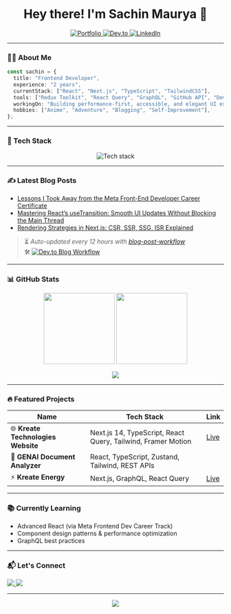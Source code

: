 <h1 align="center">Hey there! I'm Sachin Maurya 👋</h1>

<p align="center">
  <a href="https://maurya-sachin.vercel.app" target="_blank">
    <img alt="Portfolio" src="https://img.shields.io/badge/Portfolio-Visit-29ABE2?style=for-the-badge&logo=vercel&logoColor=white"/>
  </a>
  <a href="https://dev.to/maurya-sachin" target="_blank">
    <img alt="Dev.to" src="https://img.shields.io/badge/Dev.to-Blog-0A0A0A?style=for-the-badge&logo=dev.to&logoColor=white"/>
  </a>
  <a href="https://linkedin.com/in/maurya-sachin" target="_blank">
    <img alt="LinkedIn" src="https://img.shields.io/badge/LinkedIn-Connect-0077B5?style=for-the-badge&logo=linkedin&logoColor=white"/>
  </a>
</p>

---

### 👨‍💻 About Me

```ts
const sachin = {
  title: "Frontend Developer",
  experience: "2 years",
  currentStack: ["React", "Next.js", "TypeScript", "TailwindCSS"],
  tools: ["Redux Toolkit", "React Query", "GraphQL", "GitHub API", "Dev.to API"],
  workingOn: "Building performance-first, accessible, and elegant UI experiences",
  hobbies: ["Anime", "Adventure", "Blogging", "Self-Improvement"],
};
```

---

### 🚀 Tech Stack

<p align="center">
  <img src="https://skillicons.dev/icons?i=html,css,js,ts,react,nextjs,tailwind,redux,graphql,git,github,vscode,figma&perline=7" alt="Tech stack"/>
</p>

---

### ✍️ Latest Blog Posts

<!-- BLOG-POST-LIST:START -->
- [Lessons I Took Away from the Meta Front-End Developer Career Certificate](https://dev.to/maurya-sachin/lessons-i-took-away-from-the-meta-front-end-developer-career-certificate-2l1b)
- [Mastering React’s useTransition: Smooth UI Updates Without Blocking the Main Thread](https://dev.to/maurya-sachin/mastering-reacts-usetransition-smooth-ui-updates-without-blocking-the-main-thread-2ngk)
- [Rendering Strategies in Next.js: CSR, SSR, SSG, ISR Explained](https://dev.to/maurya-sachin/rendering-strategies-in-nextjs-csr-ssr-ssg-isr-explained-417n)
<!-- BLOG-POST-LIST:END -->

> ⏳ *Auto-updated every 12 hours with [blog-post-workflow](https://github.com/gautamkrishnar/blog-post-workflow)*  
> 🛠️ [![Dev.to Blog Workflow](https://github.com/maurya-sachin/maurya-sachin/actions/workflows/blog-posts.yml/badge.svg)](https://github.com/maurya-sachin/maurya-sachin/actions)

---

### 📊 GitHub Stats

<p align="center">
  <img src="https://github-readme-stats.vercel.app/api?username=maurya-sachin&show_icons=true&theme=github_dark&hide=issues&border_radius=10" height="165"/>
  <img src="https://github-readme-streak-stats.herokuapp.com/?user=maurya-sachin&theme=github-dark&border_radius=10" height="165"/>
</p>

<p align="center">
  <img src="https://github-profile-summary-cards.vercel.app/api/cards/profile-details?username=maurya-sachin&theme=github_dark" />
</p>

---

### 🔥 Featured Projects

| Name                               | Tech Stack                                                   | Link                                                                                                                                    |
| ---------------------------------- | ------------------------------------------------------------ | --------------------------------------------------------------------------------------------------------------------------------------- |
| 🌐 **Kreate Technologies Website** | Next.js 14, TypeScript, React Query, Tailwind, Framer Motion | [Live](https://kreatetechnologies.com) |
| 🧠 **GENAI Document Analyzer**     | React, TypeScript, Zustand, Tailwind, REST APIs              |  |
| ⚡ **Kreate Energy**                | Next.js, GraphQL, React Query                                | [Live](https://kreatenergy.com) |

---

### 📚 Currently Learning

- Advanced React (via Meta Frontend Dev Career Track)
- Component design patterns & performance optimization
- GraphQL best practices

---

### 📬 Let's Connect

<p>
  <a href="mailto:sachinmaurya.dev@gmail.com">
    <img src="https://img.shields.io/badge/Gmail-Email_Edition-D14836?style=flat-square&logo=gmail&logoColor=white"/>
  </a>
  <a href="https://linkedin.com/in/maurya-sachin">
    <img src="https://img.shields.io/badge/LinkedIn-Professional_Connect-0077B5?style=flat-square&logo=linkedin&logoColor=white"/>
  </a>
</p>

---

<p align="center">
  <img src="https://readme-typing-svg.herokuapp.com?font=JetBrains+Mono&size=18&duration=2500&pause=1000&color=29ABE2&center=true&vCenter=true&width=500&height=30&lines=Happy+to+collaborate+on+frontend+projects!;Always+learning+something+new+💡;Let's+build+cool+stuff+together+🚀" />
</p>
